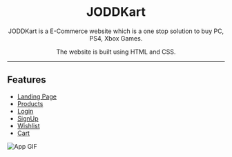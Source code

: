 <div align="center"> 
    <h1>JODDKart</h1>
    <p>JODDKart is a E-Commerce website which is a one stop solution to buy PC, PS4, Xbox Games.</p>
    <p>The website is built using HTML and CSS. </p>
</div>

<hr />

## Features

- [Landing Page](https://joddkart.netlify.app/)
- [Products](https://joddkart.netlify.app/docs/products/products.html)
- [Login](https://joddkart.netlify.app/docs/signin/signin.html)
- [SignUp](https://joddkart.netlify.app/docs/signup/signup.html)
- [Wishlist](https://joddkart.netlify.app/docs/wishlist/wishlist.html)
- [Cart](https://joddkart.netlify.app/docs/cart/cart.html)

![App GIF](docs/assets/images/JODDKart.gif)

